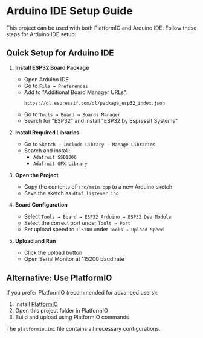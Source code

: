 # Arduino IDE Setup Guide

This project can be used with both PlatformIO and Arduino IDE. Follow these steps for Arduino IDE setup:

## Quick Setup for Arduino IDE

1. **Install ESP32 Board Package**
   - Open Arduino IDE
   - Go to `File → Preferences`
   - Add to "Additional Board Manager URLs": 
     ```
     https://dl.espressif.com/dl/package_esp32_index.json
     ```
   - Go to `Tools → Board → Boards Manager`
   - Search for "ESP32" and install "ESP32 by Espressif Systems"

2. **Install Required Libraries**
   - Go to `Sketch → Include Library → Manage Libraries`
   - Search and install:
     - `Adafruit SSD1306`
     - `Adafruit GFX Library`

3. **Open the Project**
   - Copy the contents of `src/main.cpp` to a new Arduino sketch
   - Save the sketch as `dtmf_listener.ino`

4. **Board Configuration**
   - Select `Tools → Board → ESP32 Arduino → ESP32 Dev Module`
   - Select the correct port under `Tools → Port`
   - Set upload speed to `115200` under `Tools → Upload Speed`

5. **Upload and Run**
   - Click the upload button
   - Open Serial Monitor at 115200 baud rate

## Alternative: Use PlatformIO

If you prefer PlatformIO (recommended for advanced users):

1. Install [PlatformIO](https://platformio.org/platformio-ide)
2. Open this project folder in PlatformIO
3. Build and upload using PlatformIO commands

The `platformio.ini` file contains all necessary configurations. 